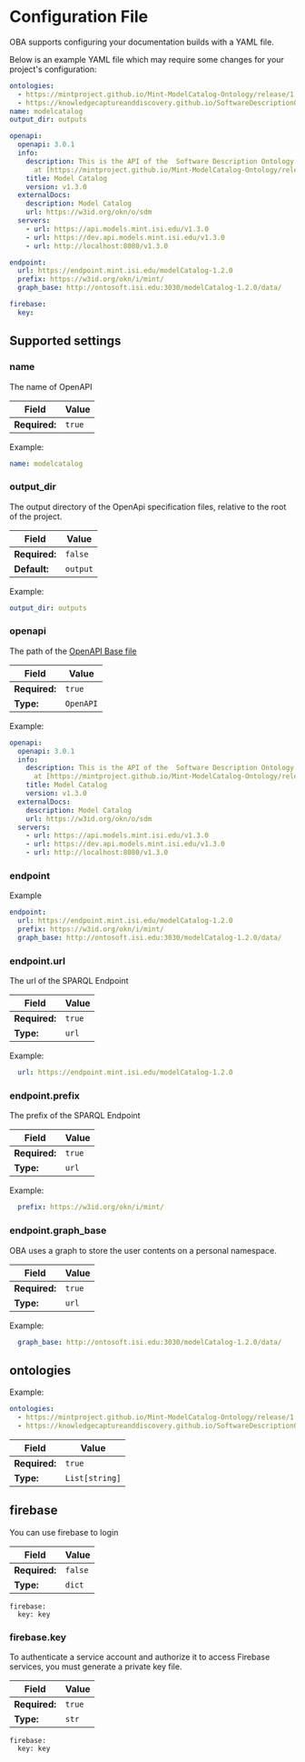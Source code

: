 # Configuration File

OBA supports configuring your documentation builds with a YAML file.

Below is an example YAML file which may require some changes for your project's configuration:

```yaml
ontologies:
  - https://mintproject.github.io/Mint-ModelCatalog-Ontology/release/1.2.0/ontology.xml
  - https://knowledgecaptureanddiscovery.github.io/SoftwareDescriptionOntology/release/1.4.0/ontology.xml
name: modelcatalog
output_dir: outputs

openapi:
  openapi: 3.0.1
  info:
    description: This is the API of the  Software Description Ontology
      at [https://mintproject.github.io/Mint-ModelCatalog-Ontology/release/1.3.0/index-en.html](https://w3id.org/okn/o/sdm)
    title: Model Catalog
    version: v1.3.0
  externalDocs:
    description: Model Catalog
    url: https://w3id.org/okn/o/sdm
  servers:
    - url: https://api.models.mint.isi.edu/v1.3.0
    - url: https://dev.api.models.mint.isi.edu/v1.3.0
    - url: http://localhost:8080/v1.3.0

endpoint:
  url: https://endpoint.mint.isi.edu/modelCatalog-1.2.0
  prefix: https://w3id.org/okn/i/mint/
  graph_base: http://ontosoft.isi.edu:3030/modelCatalog-1.2.0/data/

firebase:
  key:
```


## Supported settings

### name

The name of OpenAPI

| Field | Value |
|---|---|
| **Required:** | ``true`` |

Example:

```yaml
name: modelcatalog
```


### output_dir

The output directory of the OpenApi specification files, relative to the root of the project.

| Field | Value |
|---|---|
| **Required:** | ``false`` |
| **Default:** | ``output`` |


Example:

```yaml
output_dir: outputs
```


### openapi

The path of the [OpenAPI Base file](https://swagger.io/docs/specification/basic-structure/)

| Field | Value |
|---|---|
| **Required:** | ``true`` |
| **Type:** | ``OpenAPI`` |


Example:

```yaml
openapi:
  openapi: 3.0.1
  info:
    description: This is the API of the  Software Description Ontology
      at [https://mintproject.github.io/Mint-ModelCatalog-Ontology/release/1.3.0/index-en.html](https://w3id.org/okn/o/sdm)
    title: Model Catalog
    version: v1.3.0
  externalDocs:
    description: Model Catalog
    url: https://w3id.org/okn/o/sdm
  servers:
    - url: https://api.models.mint.isi.edu/v1.3.0
    - url: https://dev.api.models.mint.isi.edu/v1.3.0
    - url: http://localhost:8080/v1.3.0
  ```

### endpoint

Example

```yaml
endpoint:
  url: https://endpoint.mint.isi.edu/modelCatalog-1.2.0
  prefix: https://w3id.org/okn/i/mint/
  graph_base: http://ontosoft.isi.edu:3030/modelCatalog-1.2.0/data/
```

### endpoint.url

The url of the SPARQL Endpoint 

| Field | Value |
|---|---|
| **Required:** | ``true`` |
| **Type:** | ``url`` |


Example:

```yaml
  url: https://endpoint.mint.isi.edu/modelCatalog-1.2.0
```


### endpoint.prefix


The prefix of the SPARQL Endpoint 

| Field | Value |
|---|---|
| **Required:** | ``true`` |
| **Type:** | ``url`` |


Example:

```yaml
  prefix: https://w3id.org/okn/i/mint/
```


### endpoint.graph_base

OBA uses a graph to store the user contents on a personal namespace. 

| Field | Value |
|---|---|
| **Required:** | ``true`` |
| **Type:** | ``url`` |


Example:

```yaml
  graph_base: http://ontosoft.isi.edu:3030/modelCatalog-1.2.0/data/
```


## ontologies

Example:

```yaml
ontologies:
  - https://mintproject.github.io/Mint-ModelCatalog-Ontology/release/1.2.0/ontology.xml
  - https://knowledgecaptureanddiscovery.github.io/SoftwareDescriptionOntology/release/1.4.0/ontology.xml
```
| Field | Value |
|---|---|
| **Required:** | ``true`` |
| **Type:** | ``List[string]`` |

## firebase

You can use firebase to login

| Field | Value |
|---|---|
| **Required:** | ``false`` |
| **Type:** | ``dict`` |

```
firebase:
  key: key
```

### firebase.key

To authenticate a service account and authorize it to access Firebase services, you must generate a private key file.



| Field | Value |
|---|---|
| **Required:** | ``true`` |
| **Type:** | ``str`` |

```
firebase:
  key: key
```
